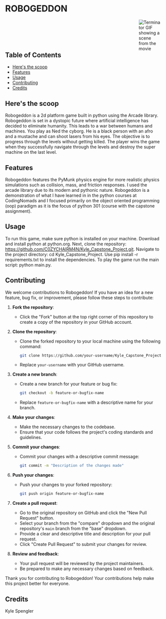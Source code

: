 # **ROBOGEDDON**



<img src="https://i.giphy.com/media/v1.Y2lkPTc5MGI3NjExZDFqaXU2NnNteWlmZWRtcmRqY2wyaDR0bmx4ODV2cGNkejV3ZnF4ZiZlcD12MV9pbnRlcm5hbF9naWZfYnlfaWQmY3Q9Zw/IZY2SE2JmPgFG/giphy.gif" alt="Terminator GIF showing a scene from the movie" style="float: right; margin-left: 500px;">

## Table of Contents
- [Here's the scoop](#heres-the-scoop)
- [Features](#features)
- [Usage](#Usage)
- [Contributing](#Contributing)
- [Credits](#Credits)


## Here's the scoop
Robogeddon is a 2d platform game built in python using the Arcade library. Robogeddon is set in a dystopic future where artificial intelligence has decided to eliminate humanity. This leads to a war between humans and machines. You play as Ned the cyborg. He is a black person with an afro and a mustache and can shoot lasers from his eyes. The objective is to progress through the levels without getting killed. The player wins the game when they successfully navigate through the levels and destroy the super machine on the last level.

## Features
Robogeddon features the PyMunk physics engine for more realistic physics simulations such as collision, mass, and friction responses. I used the arcade library due to its modern and pythonic nature. Robogeddon is a demonstration of what I have learned in in the python courses at CodingNomads and I focused primarily on the object oriented programming (oop) paradigm as it is the focus of python 301 (course with the capstone assignment). 

## Usage
To run this game, make sure python is installed on your machine. Download and install python at python.org. Next, clone the repository: https://github.com/C0ZYCHAIRM4N/Kyle_Capstone_Project.git. Navigate to the project directory: cd Kyle_Capstone_Project. Use pip install -r requirements.txt to install the dependencies. To play the game run the main script: python main.py.

## Contributing

We welcome contributions to Robogeddon! If you have an idea for a new feature, bug fix, or improvement, please follow these steps to contribute:

1. **Fork the repository**:
   - Click the "Fork" button at the top right corner of this repository to create a copy of the repository in your GitHub account.

2. **Clone the repository**:
   - Clone the forked repository to your local machine using the following command:
     ```bash
     git clone https://github.com/your-username/Kyle_Capstone_Project.git
     ```
   - Replace `your-username` with your GitHub username.

3. **Create a new branch**:
   - Create a new branch for your feature or bug fix:
     ```bash
     git checkout -b feature-or-bugfix-name
     ```
   - Replace `feature-or-bugfix-name` with a descriptive name for your branch.

4. **Make your changes**:
   - Make the necessary changes to the codebase.
   - Ensure that your code follows the project's coding standards and guidelines.

5. **Commit your changes**:
   - Commit your changes with a descriptive commit message:
     ```bash
     git commit -m "Description of the changes made"
     ```

6. **Push your changes**:
   - Push your changes to your forked repository:
     ```bash
     git push origin feature-or-bugfix-name
     ```

7. **Create a pull request**:
   - Go to the original repository on GitHub and click the "New Pull Request" button.
   - Select your branch from the "compare" dropdown and the original repository's `main` branch from the "base" dropdown.
   - Provide a clear and descriptive title and description for your pull request.
   - Click "Create Pull Request" to submit your changes for review.

8. **Review and feedback**:
   - Your pull request will be reviewed by the project maintainers.
   - Be prepared to make any necessary changes based on feedback.

Thank you for contributing to Robogeddon! Your contributions help make this project better for everyone.

## Credits

Kyle Spengler











